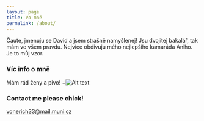 ```yaml
---
layout: page
title: Vo mně
permalink: /about/
---
```


Čaute, jmenuju se David a jsem strašně namyšlenej! Jsu dvojitej bakalář, tak mám ve všem pravdu.
Nejvíce obdivuju mého nejlepšího kamaráda Aniho. Je to můj vzor.

### Víc info o mně

Mám rád ženy a pivo!
+![Alt text](http://www.ohmyindia.com/wp-content/uploads/2015/08/beer.jpg)


### Contact me please chick!

[vonerich33@mail.muni.cz](mailto:email@domain.com)